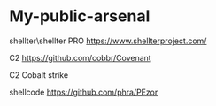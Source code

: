 # My-public-arsenal

shellter\shellter PRO https://www.shellterproject.com/

С2 https://github.com/cobbr/Covenant

С2 Cobalt strike

shellcode https://github.com/phra/PEzor
